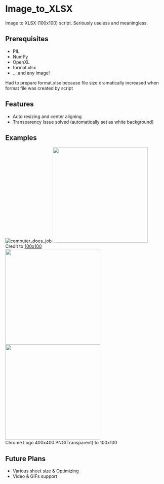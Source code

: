 # Image_to_XLSX
Image to XLSX (100x100) script. Seriously useless and meaningless.
## Prerequisites
- PIL
- NumPy
- OpenXL
- format.xlsx
- ... and any image!

Had to prepare format.xlsx because file size dramatically increased when format file was created by script

## Features
- Auto resizing and center aligning
- Transparency Issue solved (automatically set as white background)
## Examples
![computer_does_job](https://user-images.githubusercontent.com/77744668/123486560-3e3ae000-d647-11eb-948b-973104f22515.png)
[<img src="https://user-images.githubusercontent.com/77744668/123487084-3cbde780-d648-11eb-8c89-d713ef5c74b3.png" width="300">](https://github.com/sadam-is-sleeping/Image_to_XLSX/files/6718924/computer_does_job.xlsx)  
Credit to [100x100](https://twitter.com/painter_of_100)  
<img src="https://user-images.githubusercontent.com/77744668/123487446-deddcf80-d648-11eb-9c78-a970d75afa77.png" width="300">
[<img src="https://user-images.githubusercontent.com/77744668/123487516-ffa62500-d648-11eb-9c7f-4609556bf72e.png" width="300">](https://github.com/sadam-is-sleeping/Image_to_XLSX/files/6718937/chrome-logo.xlsx)  
Chrome Logo 400x400 PNG(Transparent) to 100x100
## Future Plans
- Various sheet size & Optimizing
- Video & GIFs support
